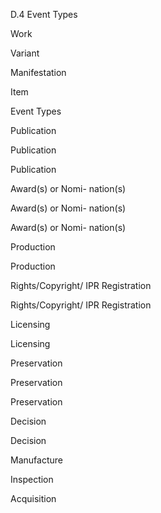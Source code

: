 D.4 Event Types

Work

Variant

Manifestation

Item

Event Types

Publication

Publication

Publication

Award(s) or Nomi-
nation(s)

Award(s) or Nomi-
nation(s)

Award(s) or Nomi-
nation(s)

Production

Production

Rights/Copyright/
IPR Registration

Rights/Copyright/
IPR Registration

Licensing

Licensing

Preservation

Preservation

Preservation

Decision

Decision

Manufacture

Inspection

Acquisition
